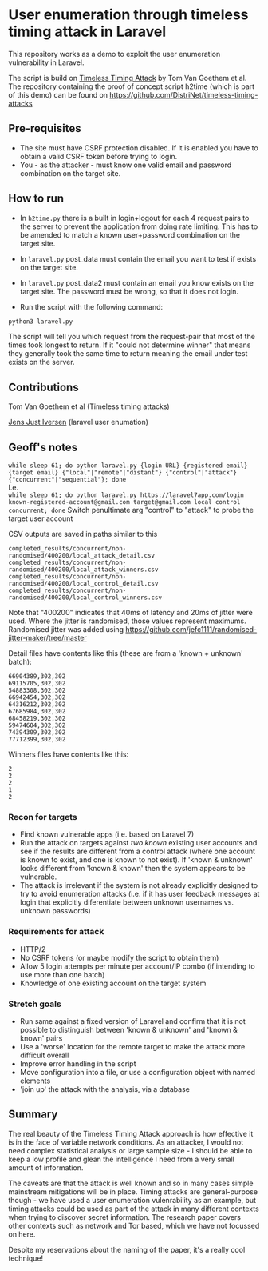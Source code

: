# User enumeration through timeless timing attack in Laravel

This repository works as a demo to exploit the user enumeration vulnerability in Laravel.

The script is build on [Timeless Timing Attack](https://tom.vg/papers/timeless-timing-attack_usenix2020.pdf) by Tom Van Goethem et al.
The repository containing the proof of concept script h2time (which is part of this demo) can be found on https://github.com/DistriNet/timeless-timing-attacks 

## Pre-requisites

 - The site must have CSRF protection disabled. If it is enabled you have to obtain a valid CSRF token before trying to login.
 - You - as the attacker - must know one valid email and password combination on the target site.

## How to run

 - In `h2time.py` there is a built in login+logout for each 4 request pairs to the server to prevent the application from doing rate limiting.
This has to be amended to match a known user+password combination on the target site.
 - In `laravel.py` post_data must contain the email you want to test if exists on the target site.
 - In `laravel.py` post_data2 must contain an email you know exists on the target site. The password must be wrong, so that it does not login.

 - Run the script with the following command:

```bash
python3 laravel.py
```

The script will tell you which request from the request-pair that most of the times took longest to return.
If it "could not determine winner" that means they generally took the same time to return meaning the email under test exists on the server.

## Contributions

Tom Van Goethem et al (Timeless timing attacks)

[Jens Just Iversen](https://ephort.dk) (laravel user enumation)


## Geoff's notes
`while sleep 61; do python laravel.py {login URL} {registered email} {target email} {"local"|"remote"|"distant"} {"control"|"attack"} {"concurrent"|"sequential"}; done`  
I.e.  
`while sleep 61; do python laravel.py https://laravel7app.com/login known-registered-account@gmail.com target@gmail.com local control concurrent; done`
Switch penultimate arg "control" to "attack" to probe the target user account
  
CSV outputs are saved in paths similar to this
```
completed_results/concurrent/non-randomised/400200/local_attack_detail.csv
completed_results/concurrent/non-randomised/400200/local_attack_winners.csv
completed_results/concurrent/non-randomised/400200/local_control_detail.csv
completed_results/concurrent/non-randomised/400200/local_control_winners.csv
```
Note that "400200" indicates that 40ms of latency and 20ms of jitter were used. 
Where the jitter is randomised, those values represent maximums. 
Randomised jitter was added using https://github.com/jefc1111/randomised-jitter-maker/tree/master

Detail files have contents like this (these are from a 'known + unknown' batch):
```
66904389,302,302
69115705,302,302
54883308,302,302
66942454,302,302
64316212,302,302
67685984,302,302
68458219,302,302
59474604,302,302
74394309,302,302
77712399,302,302
```

Winners files have contents like this:
```
2
2
2
1
2
```

### Recon for targets
- Find known vulnerable apps (i.e. based on Laravel 7)
- Run the attack on targets against _two known_ existing user accounts and see if the results are different from a control attack (where one account is known to exist, and one is known to not exist). 
If 'known & unknown' looks different from 'known & known' then the system appears to be vulnerable. 
- The attack is irrelevant if the system is not already explicitly designed to try to avoid enumeration attacks (i.e. if it has user feedback messages at login that explicitly diferentiate between unknown usernames vs. unknown passwords)

### Requirements for attack
- HTTP/2
- No CSRF tokens (or maybe modify the script to obtain them)
- Allow 5 login attempts per minute per account/IP combo (if intending to use more than one batch)
- Knowledge of one existing account on the target system

### Stretch goals
- Run same against a fixed version of Laravel and confirm that it is not possible to distinguish between 'known & unknown' and 'known & known' pairs
- Use a 'worse' location for the remote target to make the attack more difficult overall
- Improve error handling in the script
- Move configuration into a file, or use a configuration object with named elements
- 'join up' the attack with the analysis, via a database

## Summary
The real beauty of the Timeless Timing Attack approach is how effective it is in the face of variable network conditions. 
As an attacker, I would not need complex statistical analysis or large sample size - I should be able to keep a low profile and glean the intelligence I need from a very small amount of information. 

The caveats are that the attack is well known and so in many cases simple mainstream mitigations will be in place. Timing attacks are general-purpose though - we have used a user enumeration vulenrability as an example, but timing attacks could be used as part of the attack in many different contexts when trying to discover secret information. The research paper covers other contexts such as network and Tor based, which we have not focussed on here. 

Despite my reservations about the naming of the paper, it's a really cool technique!
